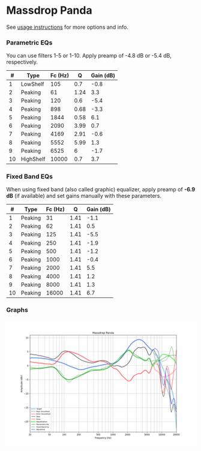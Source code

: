 # Massdrop Panda
See [usage instructions](https://github.com/jaakkopasanen/AutoEq#usage) for more options and info.

### Parametric EQs
You can use filters 1-5 or 1-10. Apply preamp of -4.8 dB or -5.4 dB, respectively.

|   # | Type      |   Fc (Hz) |    Q |   Gain (dB) |
|-----|-----------|-----------|------|-------------|
|   1 | LowShelf  |       105 | 0.7  |        -0.8 |
|   2 | Peaking   |        61 | 1.24 |         3.3 |
|   3 | Peaking   |       120 | 0.6  |        -5.4 |
|   4 | Peaking   |       898 | 0.68 |        -3.3 |
|   5 | Peaking   |      1844 | 0.58 |         6.1 |
|   6 | Peaking   |      2090 | 3.99 |         0.7 |
|   7 | Peaking   |      4169 | 2.91 |        -0.6 |
|   8 | Peaking   |      5552 | 5.99 |         1.3 |
|   9 | Peaking   |      6525 | 6    |        -1.7 |
|  10 | HighShelf |     10000 | 0.7  |         3.7 |

### Fixed Band EQs
When using fixed band (also called graphic) equalizer, apply preamp of **-6.9 dB** (if available) and set gains manually with these parameters.

|   # | Type    |   Fc (Hz) |    Q |   Gain (dB) |
|-----|---------|-----------|------|-------------|
|   1 | Peaking |        31 | 1.41 |        -1.1 |
|   2 | Peaking |        62 | 1.41 |         0.5 |
|   3 | Peaking |       125 | 1.41 |        -5.5 |
|   4 | Peaking |       250 | 1.41 |        -1.9 |
|   5 | Peaking |       500 | 1.41 |        -1.2 |
|   6 | Peaking |      1000 | 1.41 |        -0.4 |
|   7 | Peaking |      2000 | 1.41 |         5.5 |
|   8 | Peaking |      4000 | 1.41 |         1.2 |
|   9 | Peaking |      8000 | 1.41 |         1.3 |
|  10 | Peaking |     16000 | 1.41 |         6.7 |

### Graphs
![](./Massdrop%20Panda.png)
